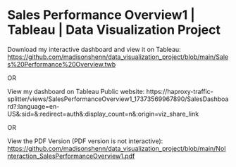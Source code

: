 # Sales Performance Overview1 | Tableau | Data Visualization Project
Download my interactive dashboard and view it on Tableau: https://github.com/madisonshenn/data_visualization_project/blob/main/Sales%20Performance%20Overview.twb 

OR

View my dashboard on Tableau Public website: https://haproxy-traffic-splitter/views/SalesPerformanceOverview1_17373569967890/SalesDashboard?:language=en-US&:sid=&:redirect=auth&:display_count=n&:origin=viz_share_link 

OR

View the PDF Version (PDF version is not interactive): https://github.com/madisonshenn/data_visualization_project/blob/main/NoInteraction_SalesPerformanceOverview1.pdf 

